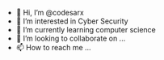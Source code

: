 - 👋 Hi, I’m @codesarx
- 👀 I’m interested in Cyber Security
- 🌱 I’m currently learning computer science
- 💞️ I’m looking to collaborate on ...
- 📫 How to reach me ...

<!---
codesarx/codesarx is a ✨ special ✨ repository because its `README.md` (this file) appears on your GitHub profile.
You can click the Preview link to take a look at your changes.
--->
